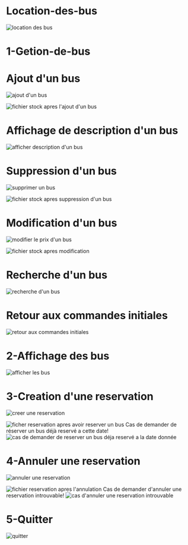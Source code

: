 # Location-des-bus
![location des bus](https://github.com/amalchebil6/location-des-bus/assets/155232575/bc3c22c6-f5a4-4234-ac6c-a8add640bf23)
# 1-Getion-de-bus
# Ajout d'un bus
![ajout d'un bus](https://github.com/amalchebil6/location-des-bus/assets/155232575/999f1fe3-ea6c-43f6-8c45-545c45266c85)

![fichier stock apres l'ajout d'un bus](https://github.com/amalchebil6/location-des-bus/assets/155232575/507221a1-feaa-4f47-82b7-04c8b52e69f8)
# Affichage de description d'un bus
![afficher description d'un bus](https://github.com/amalchebil6/location-des-bus/assets/155232575/d911c3be-073b-4883-842f-a02abaf50c98)
# Suppression d'un bus
![supprimer un bus](https://github.com/amalchebil6/location-des-bus/assets/155232575/571726b8-e769-46d7-b36b-8878904181f1)

![fichier stock apres suppression d'un bus](https://github.com/amalchebil6/location-des-bus/assets/155232575/c316fe36-fdc5-4449-b33d-d1513b4c26cc)
# Modification d'un bus
![modifier le prix d'un bus](https://github.com/amalchebil6/location-des-bus/assets/155232575/37b16b51-66f0-44c0-a1e9-3f5298349719)

![fichier stock apres modification](https://github.com/amalchebil6/location-des-bus/assets/155232575/15aa2f4c-f1b9-44a8-872c-92cadeca0720)
# Recherche d'un bus
![recherche d'un bus](https://github.com/amalchebil6/location-des-bus/assets/155232575/08cfd0f6-1d2c-4b01-ac8d-fded2bfa6c4b)
# Retour aux commandes initiales
![retour aux commandes initiales](https://github.com/amalchebil6/location-des-bus/assets/155232575/0548c097-d43f-4582-8dee-1dae39045946)
# 2-Affichage des bus
![afficher les bus](https://github.com/amalchebil6/location-des-bus/assets/155232575/949e036f-74af-4a91-b3dc-7572b2cf2f4b)
# 3-Creation d'une reservation
![creer une reservation](https://github.com/amalchebil6/location-des-bus/assets/155232575/027a4624-0517-4c89-ad0d-d3e4da52ee23)

![ficher reservation apres avoir reserver un bus](https://github.com/amalchebil6/location-des-bus/assets/155232575/d165ad89-51f7-433b-a030-ade879c27982)
Cas de demander de réserver un bus déjà reservé a cette date!
![cas de demander de reserver un bus déja reservé a la date donnée](https://github.com/amalchebil6/location-des-bus/assets/155232575/a79a8074-b8eb-4747-a92f-a0e4719d2e84)
# 4-Annuler une reservation
![annuler une reservation](https://github.com/amalchebil6/location-des-bus/assets/155232575/9ca4c6e0-7d68-4e97-80d8-f1aa92a0f71c)

![fichier reservation apres l'annulation](https://github.com/amalchebil6/location-des-bus/assets/155232575/d656c838-f1f3-4f77-841a-871b16d98e65)
Cas de demander d'annuler une reservation introuvable!
![cas d'annuler une reservation introuvable](https://github.com/amalchebil6/location-des-bus/assets/155232575/59c1ed73-00ed-4b57-80e6-f60dff38018d)
# 5-Quitter
![quitter](https://github.com/amalchebil6/location-des-bus/assets/155232575/dec54151-6b2e-4367-8075-8952e559cd6b)







